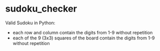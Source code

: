 # sudoku_checker

Valid Sudoku in Python:
- each row and column contain the digits from 1-9 without repetition
- each of the 9 (3x3) squares of the board contain the digits from 1-9 without repetition
